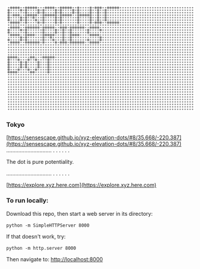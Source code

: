 ![GRAPHIC SERIES](https://raw.githubusercontent.com/sensescape/xyz-elevation-dots/master/images/dots-title5.png)

### Tokyo
[https://sensescape.github.io/xyz-elevation-dots/#8/35.668/-220.387](https://sensescape.github.io/xyz-elevation-dots/#8/35.668/-220.387)
..............................
.
.
.
.
.
.

The dot is pure potentiality.

..............................
.
.
.
.
.
.

[https://explore.xyz.here.com](https://explore.xyz.here.com)

### To run locally:

Download this repo, then start a web server in its directory:

    python -m SimpleHTTPServer 8000
    
If that doesn't work, try:

    python -m http.server 8000
    
Then navigate to: [http://localhost:8000](http://localhost:8000)
